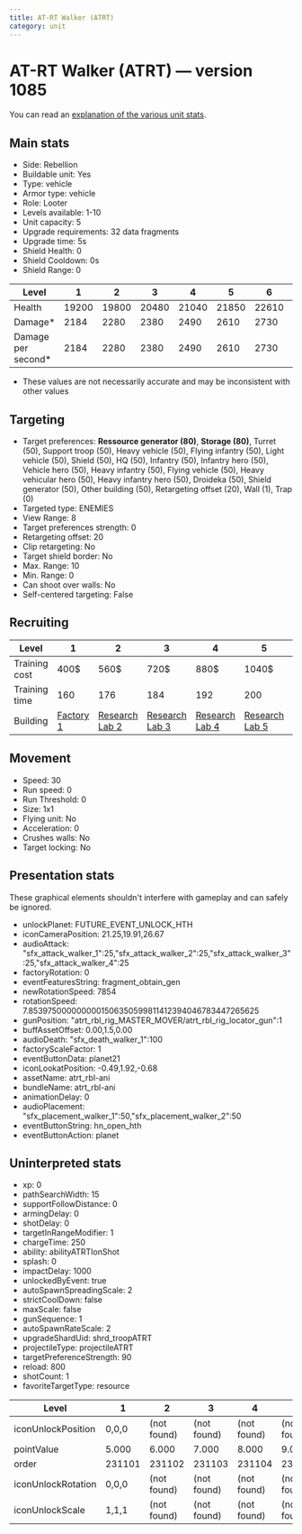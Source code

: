```yaml
---
title: AT-RT Walker (ATRT)
category: unit
---
```


# AT-RT Walker (ATRT) — version 1085

You can read an [explanation  of the various unit stats](unitexplained.md).

## Main stats

  * Side: Rebellion
  * Buildable unit: Yes
  * Type: vehicle
  * Armor type: vehicle
  * Role: Looter
  * Levels available: 1-10
  * Unit capacity: 5
  * Upgrade requirements: 32 data fragments
  * Upgrade time: 5s
  * Shield Health: 0
  * Shield Cooldown: 0s
  * Shield Range: 0

|Level             |1    |2    |3    |4    |5    |6    |7    |8    |9    |10   |
|------------------|-----|-----|-----|-----|-----|-----|-----|-----|-----|-----|
|Health            |19200|19800|20480|21040|21850|22610|23720|25290|26920|28820|
|Damage*           |2184 |2280 |2380 |2490 |2610 |2730 |2860 |3000 |3140 |3290 |
|Damage per second*|2184 |2280 |2380 |2490 |2610 |2730 |2860 |3000 |3140 |3290 |

* These values are not necessarily accurate and may be inconsistent with other values

## Targeting

  * Target preferences: **Ressource generator (80)**, **Storage (80)**, Turret (50), Support troop (50), Heavy vehicle (50), Flying infantry (50), Light vehicle (50), Shield (50), HQ (50), Infantry (50), Infantry hero (50), Vehicle hero (50), Heavy infantry (50), Flying vehicle (50), Heavy vehicular hero (50), Heavy infantry hero (50), Droideka (50), Shield generator (50), Other building (50), Retargeting offset (20), Wall (1), Trap (0)
  * Targeted type: ENEMIES
  * View Range: 8
  * Target preferences strength: 0
  * Retargeting offset: 20
  * Clip retargeting: No
  * Target shield border: No
  * Max. Range: 10
  * Min. Range: 0
  * Can shoot over walls: No
  * Self-centered targeting: False

## Recruiting

|Level        |1                             |2                                     |3                                     |4                                     |5                                     |6                                     |7                                     |8                                     |9                                     |10                                     |
|-------------|------------------------------|--------------------------------------|--------------------------------------|--------------------------------------|--------------------------------------|--------------------------------------|--------------------------------------|--------------------------------------|--------------------------------------|---------------------------------------|
|Training cost|400$                          |560$                                  |720$                                  |880$                                  |1040$                                 |1200$                                 |1360$                                 |1600$                                 |1680$                                 |1840$                                  |
|Training time|160                           |176                                   |184                                   |192                                   |200                                   |208                                   |216                                   |224                                   |232                                   |240                                    |
|Building     |[Factory 1](rebelFactory.html)|[Research Lab 2](rebelOffenseLab.html)|[Research Lab 3](rebelOffenseLab.html)|[Research Lab 4](rebelOffenseLab.html)|[Research Lab 5](rebelOffenseLab.html)|[Research Lab 6](rebelOffenseLab.html)|[Research Lab 7](rebelOffenseLab.html)|[Research Lab 8](rebelOffenseLab.html)|[Research Lab 9](rebelOffenseLab.html)|[Research Lab 10](rebelOffenseLab.html)|

## Movement

  * Speed: 30
  * Run speed: 0
  * Run Threshold: 0
  * Size: 1x1
  * Flying unit: No
  * Acceleration: 0
  * Crushes walls: No
  * Target locking: No

## Presentation stats

These graphical elements shouldn't interfere with gameplay and can safely be ignored.

  * unlockPlanet: FUTURE_EVENT_UNLOCK_HTH
  * iconCameraPosition: 21.25,19.91,26.67
  * audioAttack: "sfx_attack_walker_1":25,"sfx_attack_walker_2":25,"sfx_attack_walker_3":25,"sfx_attack_walker_4":25
  * factoryRotation: 0
  * eventFeaturesString: fragment_obtain_gen
  * newRotationSpeed: 7854
  * rotationSpeed: 7.8539750000000001506350599811412394046783447265625
  * gunPosition: "atrt_rbl_rig_MASTER_MOVER/atrt_rbl_rig_locator_gun":1
  * buffAssetOffset: 0.00,1.5,0.00
  * audioDeath: "sfx_death_walker_1":100
  * factoryScaleFactor: 1
  * eventButtonData: planet21
  * iconLookatPosition: -0.49,1.92,-0.68
  * assetName: atrt_rbl-ani
  * bundleName: atrt_rbl-ani
  * animationDelay: 0
  * audioPlacement: "sfx_placement_walker_1":50,"sfx_placement_walker_2":50
  * eventButtonString: hn_open_hth
  * eventButtonAction: planet

## Uninterpreted stats

  * xp: 0
  * pathSearchWidth: 15
  * supportFollowDistance: 0
  * armingDelay: 0
  * shotDelay: 0
  * targetInRangeModifier: 1
  * chargeTime: 250
  * ability: abilityATRTIonShot
  * splash: 0
  * impactDelay: 1000
  * unlockedByEvent: true
  * autoSpawnSpreadingScale: 2
  * strictCoolDown: false
  * maxScale: false
  * gunSequence: 1
  * autoSpawnRateScale: 2
  * upgradeShardUid: shrd_troopATRT
  * projectileType: projectileATRT
  * targetPreferenceStrength: 90
  * reload: 800
  * shotCount: 1
  * favoriteTargetType: resource

|Level             |1     |2          |3          |4          |5          |6          |7          |8          |9          |10         |
|------------------|------|-----------|-----------|-----------|-----------|-----------|-----------|-----------|-----------|-----------|
|iconUnlockPosition|0,0,0 |(not found)|(not found)|(not found)|(not found)|(not found)|(not found)|(not found)|(not found)|(not found)|
|pointValue        |5.000 |6.000      |7.000      |8.000      |9.000      |10.000     |11.000     |12.000     |13.000     |15.000     |
|order             |231101|231102     |231103     |231104     |231105     |231106     |231107     |231108     |231109     |231110     |
|iconUnlockRotation|0,0,0 |(not found)|(not found)|(not found)|(not found)|(not found)|(not found)|(not found)|(not found)|(not found)|
|iconUnlockScale   |1,1,1 |(not found)|(not found)|(not found)|(not found)|(not found)|(not found)|(not found)|(not found)|(not found)|

